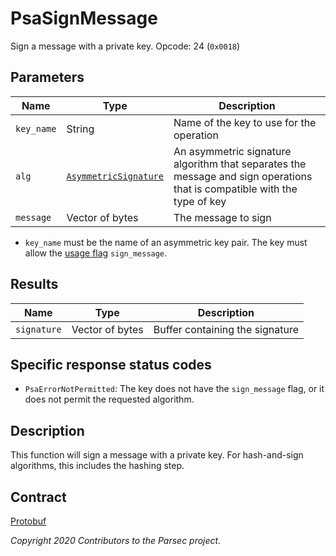 # PsaSignMessage

Sign a message with a private key. Opcode: 24 (`0x0018`)

## Parameters

| Name       | Type                                                                    | Description                                                                                                              |
|------------|-------------------------------------------------------------------------|--------------------------------------------------------------------------------------------------------------------------|
| `key_name` | String                                                                  | Name of the key to use for the operation                                                                                 |
| `alg`      | [`AsymmetricSignature`](psa_algorithm.md#asymmetricsignature-algorithm) | An asymmetric signature algorithm that separates the message and sign operations that is compatible with the type of key |
| `message`  | Vector of bytes                                                         | The message to sign                                                                                                      |

- `key_name` must be the name of an asymmetric key pair. The key must allow the [usage
   flag](psa_key_attributes.md#usageflags-type) `sign_message`.

## Results

| Name        | Type            | Description                     |
|-------------|-----------------|---------------------------------|
| `signature` | Vector of bytes | Buffer containing the signature |

## Specific response status codes

- `PsaErrorNotPermitted`: The key does not have the `sign_message` flag, or it does not permit the
   requested algorithm.

## Description

This function will sign a message with a private key. For hash-and-sign algorithms, this includes
the hashing step.

## Contract

[Protobuf](https://github.com/parallaxsecond/parsec-operations/blob/master/protobuf/psa_sign_message.proto)

*Copyright 2020 Contributors to the Parsec project.*
